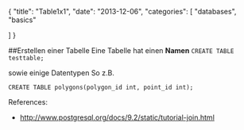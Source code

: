 {
  "title": "Table1x1",
  "date": "2013-12-06",
  "categories": [
	"databases",
"basics"

  ]
}

##Erstellen einer Tabelle
Eine Tabelle hat einen **Namen**
```CREATE TABLE testtable;```

sowie einige Datentypen
So z.B.
```
CREATE TABLE polygons(polygon_id int, point_id int);
```

References:

- http://www.postgresql.org/docs/9.2/static/tutorial-join.html

